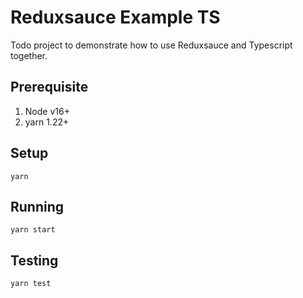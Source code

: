 # Reduxsauce Example TS

Todo project to demonstrate how to use Reduxsauce and Typescript together.

## Prerequisite
1.  Node v16+
2.  yarn 1.22+

## Setup
```
yarn
```

## Running
```
yarn start
```

## Testing
```
yarn test
```
